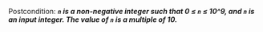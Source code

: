 Postcondition: ***`n` is a non-negative integer such that 0 ≤ `n` ≤ 10^9, and `n` is an input integer. The value of `n` is a multiple of 10.***